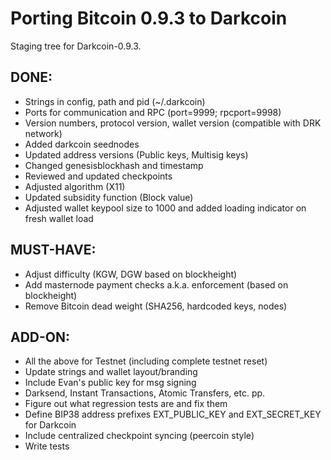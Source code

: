 Porting Bitcoin 0.9.3 to Darkcoin
=================================

Staging tree for Darkcoin-0.9.3.


DONE:
-----

- Strings in config, path and pid (~/.darkcoin)
- Ports for communication and RPC (port=9999; rpcport=9998)
- Version numbers, protocol version, wallet version (compatible with DRK network)
- Added darkcoin seednodes
- Updated address versions (Public keys, Multisig keys)
- Changed genesisblockhash and timestamp
- Reviewed and updated checkpoints
- Adjusted algorithm (X11)
- Updated subsidity function (Block value)
- Adjusted wallet keypool size to 1000 and added loading indicator on fresh wallet load


MUST-HAVE:
----------

- Adjust difficulty (KGW, DGW based on blockheight)
- Add masternode payment checks a.k.a. enforcement (based on blockheight)
- Remove Bitcoin dead weight (SHA256, hardcoded keys, nodes)


ADD-ON:
-------

- All the above for Testnet (including complete testnet reset)
- Update strings and wallet layout/branding
- Include Evan's public key for msg signing
- Darksend, Instant Transactions, Atomic Transfers, etc. pp.
- Figure out what regression tests are and fix them
- Define BIP38 address prefixes EXT_PUBLIC_KEY and EXT_SECRET_KEY for Darkcoin
- Include centralized checkpoint syncing (peercoin style)
- Write tests
